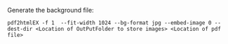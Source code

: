 
Generate the background file:

	pdf2htmlEX -f 1  --fit-width 1024 --bg-format jpg --embed-image 0 --dest-dir <Location of OutPutFolder to store images> <Location of pdf file>






